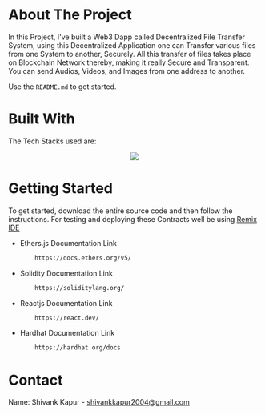 <!-- ABOUT THE PROJECT -->
# About The Project




In this Project, I've built a Web3 Dapp called Decentralized File Transfer System, using this Decentralized Application one can Transfer various files from one System to another, Securely. All this transfer of files takes place on Blockchain Network thereby, making it really Secure and Transparent. You can send Audios, Videos, and Images from one address to another.


Use the `README.md` to get started.



<!-- BUILT WITH -->
# Built With

The Tech Stacks used are:

<div align="center">
<a href="https://skillicons.dev">
    <img src="https://skillicons.dev/icons?i=solidity,remix,js,hardhat" />
</a>
</div>



<!-- GETTING STARTED -->
# Getting Started
To get started, download the entire source code and then follow the instructions. For testing and deploying these Contracts well be using [Remix IDE](https://remix.ethereum.org/)


* Ethers.js Documentation Link

  ```sh
      https://docs.ethers.org/v5/
  ```

* Solidity Documentation Link

  ```sh
      https://soliditylang.org/
  ```  

* Reactjs Documentation Link

  ```sh
      https://react.dev/
  ```

* Hardhat Documentation Link

  ```sh
      https://hardhat.org/docs
  ```    

  

<!-- CONTACT -->
# Contact

Name: Shivank Kapur - shivankkapur2004@gmail.com
